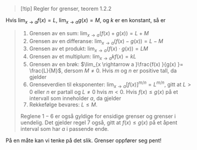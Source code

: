 > [!tip] Regler for grenser, teorem 1.2.2
> 
Hvis $\lim_{x\longrightarrow a } f(x) = L$, $\lim_{x \longrightarrow a }g(x) = M$, og $k$ er en konstant, så er
>
> 1. Grensen av en sum: $\lim_{x \longrightarrow a }(f(x)+g(x)) = L+M$
> 2. Grensen av en differanse: $\lim_{x \longrightarrow a }(f(x)-g(x))= L - M$
> 3. Grensen av et produkt: $\lim_{x\longrightarrow a }(f(x)\cdot g(x)) = LM$
> 4. Grensen av et multiplum: $\lim_{x \rightarrow a } kf(x) = kL$
> 5. Grensen av en brøk: $\lim_{x \rightarrow a }\frac{f(x) }{g(x) }= \frac{L}{M}$, dersom $M\neq 0$.
> Hvis $m$ og $n$ er positive tall, da gjelder
> 6. Grenseverdien til eksponenter: $\lim_{x \longrightarrow a}[f(x)]^{m/n} = L^{m/n},$ gitt at $L>0$ eller $n$ er partall og $L\neq 0$ hvis $m<0$.
> Hvis $f(x)\leq g(x)$ på et intervall som inneholder $a$, da gjelder
> 7. Rekkefølge bevares: $L\leq M$.
> 
> Reglene $1-6$ er også gyldige for ensidige grenser og grenser i uendelig. Det gjelder regel 7 også, gitt at $f(x)\leq g(x)$ på et åpent interval som har $a$ i passende ende. 

På en måte kan vi tenke på det slik. Grenser oppfører seg pent! 

